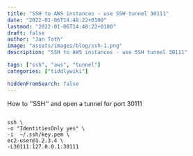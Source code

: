 ```yaml
---
title: "SSH to AWS instances - use SSH tunnel 30111"
date: "2022-01-06T14:48:22+0100"
lastmod: "2022-01-06T14:48:22+0100"
draft: false
author: "Jan Toth"
image: "assets/images/blog/ssh-1.png"
description: "SSH to AWS instances - use SSH tunnel 30111"

tags: ["ssh", "aws", "tunnel"]
categories: ["tiddlywiki"]

hiddenFromSearch: false
---
```


How to ''SSH'' and open a tunnel for port 30111

```

ssh \
-o "IdentitiesOnly yes" \
-i  ~/.ssh/key.pem \
ec2-user@1.2.3.4 \
-L30111:127.0.0.1:30111
```
